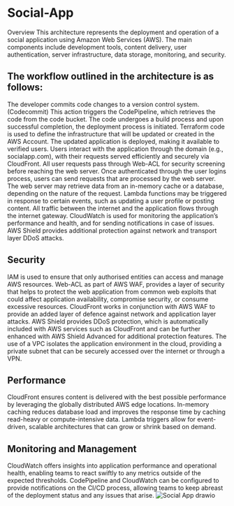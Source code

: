 # Social-App
Overview
This architecture represents the deployment and operation of a social application using Amazon Web Services (AWS). The main components include development tools, content delivery, user authentication, server infrastructure, data storage, monitoring, and security.

## The workflow outlined in the architecture is as follows:
The developer commits code changes to a version control system.(Codecommit)
This action triggers the CodePipeline, which retrieves the code from the code bucket.
The code undergoes a build process and upon successful completion, the deployment process is initiated.
Terraform code is used to define the infrastructure that will be updated or created in the AWS Account.
The updated application is deployed, making it available to verified users.
Users interact with the application through the domain (e.g., socialapp.com), with their requests served efficiently and securely via CloudFront.
All user requests pass through Web-ACL for security screening before reaching the web server.
Once authenticated through the user logins process, users can send requests that are processed by the web server.
The web server may retrieve data from an in-memory cache or a database, depending on the nature of the request.
Lambda functions may be triggered in response to certain events, such as updating a user profile or posting content.
All traffic between the internet and the application flows through the internet gateway.
CloudWatch is used for monitoring the application’s performance and health, and for sending notifications in case of issues.
AWS Shield provides additional protection against network and transport layer DDoS attacks.
## Security
IAM is used to ensure that only authorised entities can access and manage AWS resources.
Web-ACL as part of AWS WAF, provides a layer of security that helps to protect the web application from common web exploits that could affect application availability, compromise security, or consume excessive resources.
CloudFront works in conjunction with AWS WAF to provide an added layer of defence against network and application layer attacks.
AWS Shield provides DDoS protection, which is automatically included with AWS services such as CloudFront and can be further enhanced with AWS Shield Advanced for additional protection features.
The use of a VPC isolates the application environment in the cloud, providing a private subnet that can be securely accessed over the internet or through a VPN.
## Performance
CloudFront ensures content is delivered with the best possible performance by leveraging the globally distributed AWS edge locations.
In-memory caching reduces database load and improves the response time by caching read-heavy or compute-intensive data.
Lambda triggers allow for event-driven, scalable architectures that can grow or shrink based on demand.
## Monitoring and Management
CloudWatch offers insights into application performance and operational health, enabling teams to react swiftly to any metrics outside of the expected thresholds.
CodePipeline and CloudWatch can be configured to provide notifications on the CI/CD process, allowing teams to keep abreast of the deployment status and any issues that arise.
![Social App drawio](https://github.com/ClementDaniel/Social-App/assets/96403532/1eeb8954-0b51-4740-8097-5585c20093a4)

